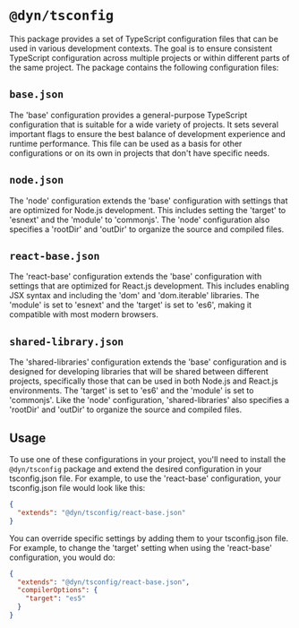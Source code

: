 # `@dyn/tsconfig`

This package provides a set of TypeScript configuration files that can be used in various development contexts. The goal is to ensure consistent TypeScript configuration across multiple projects or within different parts of the same project. The package contains the following configuration files:

## `base.json`
The 'base' configuration provides a general-purpose TypeScript configuration that is suitable for a wide variety of projects. It sets several important flags to ensure the best balance of development experience and runtime performance. This file can be used as a basis for other configurations or on its own in projects that don't have specific needs.

## `node.json`
The 'node' configuration extends the 'base' configuration with settings that are optimized for Node.js development. This includes setting the 'target' to 'esnext' and the 'module' to 'commonjs'. The 'node' configuration also specifies a 'rootDir' and 'outDir' to organize the source and compiled files.

## `react-base.json`
The 'react-base' configuration extends the 'base' configuration with settings that are optimized for React.js development. This includes enabling JSX syntax and including the 'dom' and 'dom.iterable' libraries. The 'module' is set to 'esnext' and the 'target' is set to 'es6', making it compatible with most modern browsers.

## `shared-library.json`
The 'shared-libraries' configuration extends the 'base' configuration and is designed for developing libraries that will be shared between different projects, specifically those that can be used in both Node.js and React.js environments. The 'target' is set to 'es6' and the 'module' is set to 'commonjs'. Like the 'node' configuration, 'shared-libraries' also specifies a 'rootDir' and 'outDir' to organize the source and compiled files.

## Usage
To use one of these configurations in your project, you'll need to install the `@dyn/tsconfig` package and extend the desired configuration in your tsconfig.json file. For example, to use the 'react-base' configuration, your tsconfig.json file would look like this:

```json
{
  "extends": "@dyn/tsconfig/react-base.json"
}
```
You can override specific settings by adding them to your tsconfig.json file. For example, to change the 'target' setting when using the 'react-base' configuration, you would do:

```json
{
  "extends": "@dyn/tsconfig/react-base.json",
  "compilerOptions": {
    "target": "es5"
  }
}
